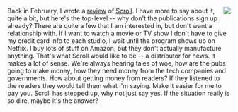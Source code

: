 <img src="http://scripting.com/images/2020/04/19/cameliaRedKidneyBeans.png" border="0" align="right">Back in February, I wrote a <a href="http://scripting.com/2020/02/17/150159.html?title=whatIsScroll">review</a> of <a href="https://scroll.com/">Scroll</a>. I have more to say about it, quite a bit, but here's the top-level -- why don't the publications sign up already? There are quite a few that I am interested in, but don't want a relationship with. If I want to watch a movie or TV show I don't have to give my credit card info to each studio, I wait until the program shows up on Netflix. I buy lots of stuff on Amazon, but they don't actually manufacture anything. That's what Scroll would like to be -- a distributor for news. It makes a lot of sense. We're always hearing tales of woe, how are the pubs going to make money, how they need money from the tech companies and governments. How about getting money from readers? If they listened to the readers they would tell them what I'm saying. Make it easier for me to pay you. Scroll has stepped up, why not just say yes. If the situation really is so dire, maybe it's the answer?  
